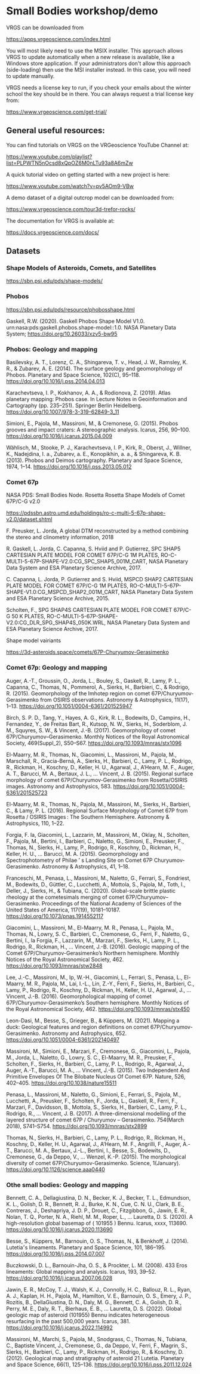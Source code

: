 # Small Bodies workshop/demo

VRGS can be downloaded from

https://apps.vrgeoscience.com/index.html

You will most likely need to use the MSIX installer. This approach allows VRGS to update automatically when a new release is available, like a Windows store application. If your administrators don't allow this approach (side-loading) then use the MSI installer instead. In this case, you will need to update manually.

VRGS needs a license key to run, if you check your emails about the winter school the key should be in there. You can always request a trial license key from:

https://www.vrgeoscience.com/get-trial/

## General useful resources:

You can find tutorials on VRGS on the VRGeoscience YouTube Channel at:

https://www.youtube.com/playlist?list=PLPWTN5nOcsd8xQpOZ6M0nLTu93a8A6mZw

A quick tutorial video on getting started with a new project is here:

https://www.youtube.com/watch?v=pv5AOm9-VBw

A demo dataset of a digital outcrop model can be downloaded from:

https://www.vrgeoscience.com/tour3d-trefor-rocks/

The documentation for VRGS is available at:

https://docs.vrgeoscience.com/docs/

## Datasets

### Shape Models of Asteroids, Comets, and Satellites

https://sbn.psi.edu/pds/shape-models/

### Phobos

https://sbn.psi.edu/pds/resource/phobosshape.html

Gaskell, R.W. (2020). Gaskell Phobos Shape Model V1.0. urn:nasa:pds:gaskell.phobos.shape-model::1.0. NASA Planetary Data System; https://doi.org/10.26033/xzv5-bw95

### Phobos: Geology and mapping

Basilevsky, A. T., Lorenz, C. A., Shingareva, T. v., Head, J. W., Ramsley, K. R., & Zubarev, A. E. (2014). The surface geology and geomorphology of Phobos. Planetary and Space Science, 102(C), 95–118. https://doi.org/10.1016/j.pss.2014.04.013

Karachevtseva, I. P., Kokhanov, A. A., & Rodionova, Z. (2019). Atlas planetary mapping: Phobos case. In Lecture Notes in Geoinformation and Cartography (pp. 235–251). Springer Berlin Heidelberg. https://doi.org/10.1007/978-3-319-62849-3_11

Simioni, E., Pajola, M., Massironi, M., & Cremonese, G. (2015). Phobos grooves and impact craters: A stereographic analysis. Icarus, 256, 90–100. https://doi.org/10.1016/j.icarus.2015.04.009

Wählisch, M., Stooke, P. J., Karachevtseva, I. P., Kirk, R., Oberst, J., Willner, K., Nadejdina, I. a., Zubarev,  a. E., Konopikhin,  a. a., & Shingareva, K. B. (2013). Phobos and Deimos cartography. Planetary and Space Science, 1974, 1–14. https://doi.org/10.1016/j.pss.2013.05.012


### Comet 67p

NASA PDS: Small Bodies Node. Rosetta Rosetta Shape Models of Comet 67P/C-G v2.0

https://pdssbn.astro.umd.edu/holdings/ro-c-multi-5-67p-shape-v2.0/dataset.shtml

F. Preusker, L. Jorda, A global DTM reconstructed by a method combining the stereo and clinometry information, 2018

R. Gaskell, L. Jorda, C. Capanna, S. Hviid and P. Gutierrez, SPC SHAP5 CARTESIAN PLATE MODEL FOR COMET 67P/C-G 1M PLATES, RO-C-MULTI-5-67P-SHAPE-V2.0:CG_SPC_SHAP5_001M_CART, NASA Planetary Data System and ESA Planetary Science Archive, 2017.

C. Capanna, L. Jorda, P. Gutierrez and S. Hviid, MSPCD SHAP2 CARTESIAN PLATE MODEL FOR COMET 67P/C-G 1M PLATES, RO-C-MULTI-5-67P-SHAPE-V1.0:CG_MSPCD_SHAP2_001M_CART, NASA Planetary Data System and ESA Planetary Science Archive, 2015.

Scholten, F., SPG SHAP4S CARTESIAN PLATE MODEL FOR COMET 67P/C-G 50 K PLATES, RO-C-MULTI-5-67P-SHAPE-V2.0:CG_DLR_SPG_SHAP4S_050K.WRL, NASA Planetary Data System and ESA Planetary Science Archive, 2017.

Shape model vairiants

https://3d-asteroids.space/comets/67P-Churyumov-Gerasimenko

### Comet 67p: Geology and mapping

Auger, A.-T., Groussin, O., Jorda, L., Bouley, S., Gaskell, R., Lamy, P. L., Capanna, C., Thomas, N., Pommerol, A., Sierks, H., Barbieri, C., & Rodrigo, R. (2015). Geomorphology of the Imhotep region on comet 67P/Churyumov-Gerasimenko from OSIRIS observations. Astronomy & Astrophysics, 11(17), 1–13. https://doi.org/10.1051/0004-6361/201525947

Birch, S. P. D., Tang, Y., Hayes, A. G., Kirk, R. L., Bodewits, D., Campins, H., Fernandez, Y., de Freitas Bart, R., Kutsop, N. W., Sierks, H., Soderblom, J. M., Squyres, S. W., & Vincent, J.-B. (2017). Geomorphology of comet 67P/Churyumov–Gerasimenko. Monthly Notices of the Royal Astronomical Society, 469(Suppl_2), S50–S67. https://doi.org/10.1093/mnras/stx1096

El-Maarry, M. R., Thomas, N., Giacomini, L., Massironi, M., Pajola, M., Marschall, R., Gracia-Berná, A., Sierks, H., Barbieri, C., Lamy, P. L., Rodrigo, R., Rickman, H., Koschny, D., Keller, H. U., Agarwal, J., A’Hearn, M. F., Auger, A. T., Barucci, M. A., Bertaux, J. L., … Vincent, J. B. (2015). Regional surface morphology of comet 67P/Churyumov-Gerasimenko from Rosetta/OSIRIS images. Astronomy and Astrophysics, 583. https://doi.org/10.1051/0004-6361/201525723

El-Maarry, M. R., Thomas, N., Pajola, M., Massironi, M., Sierks, H., Barbieri, C., & Lamy, P. L. (2016). Regional Surface Morphology of Comet 67P from Rosetta / OSIRIS Images : The Southern Hemisphere. Astronomy & Astrophysics, 110, 1–22.

Forgia, F. la, Giacomini, L., Lazzarin, M., Massironi, M., Oklay, N., Scholten, F., Pajola, M., Bertini, I., Barbieri, C., Naletto, G., Simioni, E., Preusker, F., Thomas, N., Sierks, H., Lamy, P., Rodrigo, R., Koschny, D., Rickman, H., Keller, H. U., … Barucci, M. A. (2015). Geomorphology and Spectrophotometry of Philae ’ s Landing Site on Comet 67P Churyumov-Gerasimenko. Astronomy & Astrophysics, 41, 1–18.

Franceschi, M., Penasa, L., Massironi, M., Naletto, G., Ferrari, S., Fondriest, M., Bodewits, D., Güttler, C., Lucchetti, A., Mottola, S., Pajola, M., Toth, I., Deller, J., Sierks, H., & Tubiana, C. (2020). Global-scale brittle plastic rheology at the cometesimals merging of comet 67P/Churyumov–Gerasimenko. Proceedings of the National Academy of Sciences of the United States of America, 117(19), 10181–10187. https://doi.org/10.1073/pnas.1914552117

Giacomini, L., Massironi, M., El-Maarry, M. R., Penasa, L., Pajola, M., Thomas, N., Lowry, S. C., Barbieri, C., Cremonese, G., Ferri, F., Naletto, G., Bertini, I., la Forgia, F., Lazzarin, M., Marzari, F., Sierks, H., Lamy, P. L., Rodrigo, R., Rickman, H., … Vincent, J.-B. (2016). Geologic mapping of the Comet 67P/Churyumov-Gerasimenko’s Northern hemisphere. Monthly Notices of the Royal Astronomical Society, 462. https://doi.org/10.1093/mnras/stw2848

Lee, J.-C., Massironi, M., Ip, W.-H., Giacomini, L., Ferrari, S., Penasa, L., El-Maarry, M. R., Pajola, M., Lai, I.-L., Lin, Z.-Y., Ferri, F., Sierks, H., Barbieri, C., Lamy, P., Rodrigo, R., Koschny, D., Rickman, H., Keller, H. U., Agarwal, J., … Vincent, J.-B. (2016). Geomorphological mapping of comet 67P/Churyumov-Gerasimenko’s Southern hemisphere. Monthly Notices of the Royal Astronomical Society, 462. https://doi.org/10.1093/mnras/stx450

Leon-Dasi, M., Besse, S., Grieger, B., & Küppers, M. (2021). Mapping a duck: Geological features and region definitions on comet 67P/Churyumov-Gerasimenko. Astronomy and Astrophysics, 652. https://doi.org/10.1051/0004-6361/202140497

Massironi, M., Simioni, E., Marzari, F., Cremonese, G., Giacomini, L., Pajola, M., Jorda, L., Naletto, G., Lowry, S. C., El-Maarry, M. R., Preusker, F., Scholten, F., Sierks, H., Barbieri, C., Lamy, P. L., Rodrigo, R., Agarwal, J., Auger, A.-T., Barucci, M. A., … Vincent, J.-B. (2015). Two Independent And Primitive Envelopes Of The Bilobate Nucleus Of Comet 67P. Nature, 526, 402–405. https://doi.org/10.1038/nature15511

Penasa, L., Massironi, M., Naletto, G., Simioni, E., Ferrari, S., Pajola, M., Lucchetti, A., Preusker, F., Scholten, F., Jorda, L., Gaskell, R., Ferri, F., Marzari, F., Davidsson, B., Mottola, S., Sierks, H., Barbieri, C., Lamy, P. L., Rodrigo, R., … Vincent, J. B. (2017). A three-dimensional modelling of the layered structure of comet 67P / Churyumov – Gerasimenko. 754(March 2018), S741–S754. https://doi.org/10.1093/mnras/stx2899

Thomas, N., Sierks, H., Barbieri, C., Lamy, P. L., Rodrigo, R., Rickman, H., Koschny, D., Keller, H. U., Agarwal, J., A’Hearn, M. F., Angrilli, F., Auger, A.-T., Barucci, M. A., Bertaux, J.-L., Bertini, I., Besse, S., Bodewits, D., Cremonese, G., da Deppo, V., … Wenzel, K.-P. (2015). The morphological diversity of comet 67P/Churyumov-Gerasimenko. Science, 1(January). https://doi.org/10.1126/science.aaa0440

### Othe small bodies: Geology and mapping

Bennett, C. A., Dellagiustina, D. N., Becker, K. J., Becker, T. L., Edmundson, K. L., Golish, D. R., Bennett, R. J., Burke, K. N., Cue, C. N. U., Clark, B. E., Contreras, J., Deshapriya, J. D. P., Drouet, C., Fitzgibbon, G., Jawin, E. R., Nolan, T. Q., Porter, N. A., Riehl, M. M., Roper, L., … Lauretta, D. S. (2020). A high-resolution global basemap of ( 101955 ) Bennu. Icarus, xxxx, 113690. https://doi.org/10.1016/j.icarus.2020.113690

Besse, S., Küppers, M., Barnouin, O. S., Thomas, N., & Benkhoff, J. (2014). Lutetia׳s lineaments. Planetary and Space Science, 101, 186–195. https://doi.org/10.1016/j.pss.2014.07.007

Buczkowski, D. L., Barnouin-Jha, O. S., & Prockter, L. M. (2008). 433 Eros lineaments: Global mapping and analysis. Icarus, 193, 39–52. https://doi.org/10.1016/j.icarus.2007.06.028

Jawin, E. R., McCoy, T. J., Walsh, K. J., Connolly, H. C., Ballouz, R. L., Ryan, A. J., Kaplan, H. H., Pajola, M., Hamilton, V. E., Barnouin, O. S., Emery, J. P., Rozitis, B., DellaGiustina, D. N., Daly, M. G., Bennett, C. A., Golish, D. R., Perry, M. E., Daly, R. T., Bierhaus, E. B., … Lauretta, D. S. (2022). Global geologic map of asteroid (101955) Bennu indicates heterogeneous resurfacing in the past 500,000 years. Icarus, 381. https://doi.org/10.1016/j.icarus.2022.114992

Massironi, M., Marchi, S., Pajola, M., Snodgrass, C., Thomas, N., Tubiana, C., Baptiste Vincent, J., Cremonese, G., da Deppo, V., Ferri, F., Magrin, S., Sierks, H., Barbieri, C., Lamy, P., Rickman, H., Rodrigo, R., & Koschny, D. (2012). Geological map and stratigraphy of asteroid 21 Lutetia. Planetary and Space Science, 66(1), 125–136. https://doi.org/10.1016/j.pss.2011.12.024
